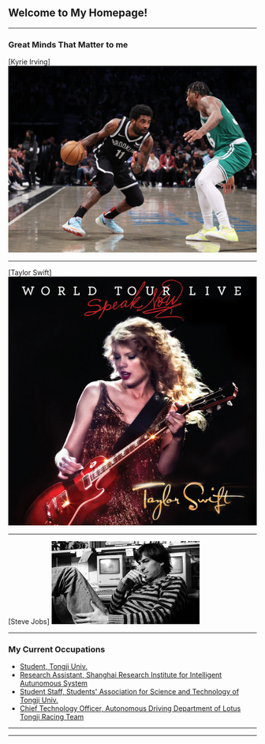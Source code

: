 ## Welcome to My Homepage!

---

### Great Minds That Matter to me

[Kyrie Irving]
<img src="images/Kyrie_Irvine.jpg?raw=true"/>

---
[Taylor Swift]
<img src="images/Taylor_Swift.jpg?raw=true"/>

---
[Steve Jobs]
<img src="images/Steve_Jobs.jpg?raw=true"/>

---

### My Current Occupations

- [Student, Tongji Univ.](https://www.tongji.edu.cn/)
- [Research Assistant, Shanghai Research Institute for Intelligent Autunomous System ](https://srias.tongji.edu.cn/main.htm)
- [Student Staff, Students' Association for Science and Technology of Tongji Univ.](https://www.tongji.edu.cn/)
- [Chief Technology Officer, Autonomous Driving Department of Lotus Tongji Racing Team](http://www.tjuracing.com/)


---




---

<!-- Remove above link if you don't want to attibute -->
